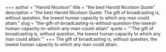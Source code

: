+++
author = "Harold Nicolson"
title = "the best Harold Nicolson Quote"
description = "the best Harold Nicolson Quote: The gift of broadcasting is, without question, the lowest human capacity to which any man could attain."
slug = "the-gift-of-broadcasting-is-without-question-the-lowest-human-capacity-to-which-any-man-could-attain"
quote = '''The gift of broadcasting is, without question, the lowest human capacity to which any man could attain.'''
+++
The gift of broadcasting is, without question, the lowest human capacity to which any man could attain.
